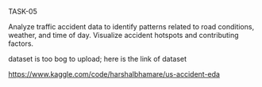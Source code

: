 TASK-05

Analyze traffic accident data to identify patterns related to road conditions, weather, and time of day. Visualize accident hotspots and contributing factors.

dataset is too bog to upload; 
here is the link of dataset

 https://www.kaggle.com/code/harshalbhamare/us-accident-eda

